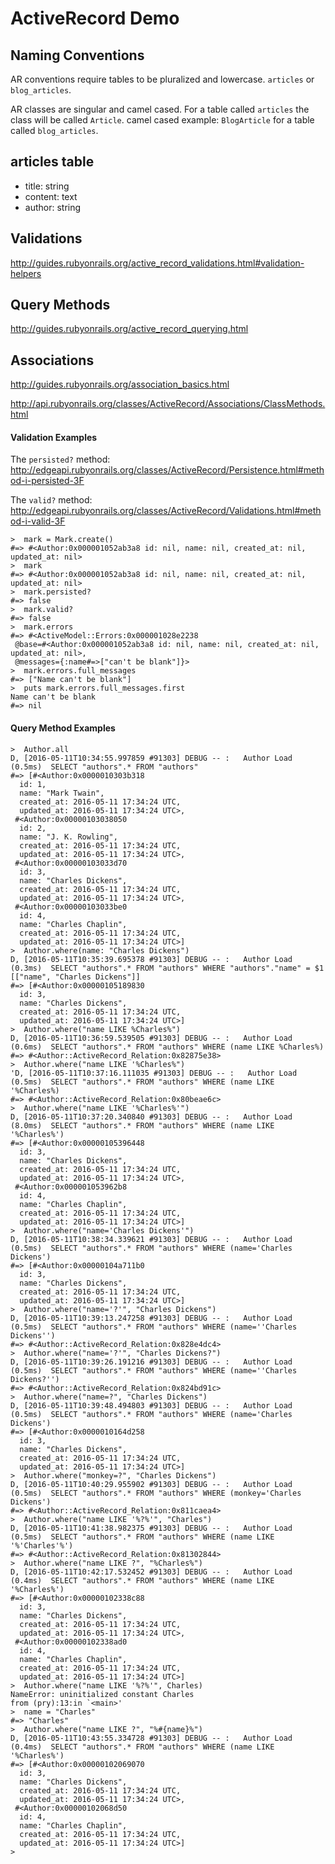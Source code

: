 # ActiveRecord Demo

## Naming Conventions
AR conventions require tables to be pluralized and lowercase. `articles`  or `blog_articles`.

AR classes are singular and camel cased. For a table called `articles` the class will be called `Article`. camel cased example: `BlogArticle` for a table called `blog_articles`.

## articles table

- title:   string
- content: text
- author:  string

## Validations

http://guides.rubyonrails.org/active_record_validations.html#validation-helpers

## Query Methods

http://guides.rubyonrails.org/active_record_querying.html

## Associations

http://guides.rubyonrails.org/association_basics.html

http://api.rubyonrails.org/classes/ActiveRecord/Associations/ClassMethods.html


#### Validation Examples

The `persisted?` method: http://edgeapi.rubyonrails.org/classes/ActiveRecord/Persistence.html#method-i-persisted-3F

The `valid?` method: http://edgeapi.rubyonrails.org/classes/ActiveRecord/Validations.html#method-i-valid-3F


```
>  mark = Mark.create()
#=> #<Author:0x000001052ab3a8 id: nil, name: nil, created_at: nil, updated_at: nil>
>  mark
#=> #<Author:0x000001052ab3a8 id: nil, name: nil, created_at: nil, updated_at: nil>
>  mark.persisted?
#=> false
>  mark.valid?
#=> false
>  mark.errors
#=> #<ActiveModel::Errors:0x000001028e2238
 @base=#<Author:0x000001052ab3a8 id: nil, name: nil, created_at: nil, updated_at: nil>,
 @messages={:name#=>["can't be blank"]}>
>  mark.errors.full_messages
#=> ["Name can't be blank"]
>  puts mark.errors.full_messages.first
Name can't be blank
#=> nil
```

#### Query Method Examples

```
>  Author.all
D, [2016-05-11T10:34:55.997859 #91303] DEBUG -- :   Author Load (0.5ms)  SELECT "authors".* FROM "authors"
#=> [#<Author:0x0000010303b318
  id: 1,
  name: "Mark Twain",
  created_at: 2016-05-11 17:34:24 UTC,
  updated_at: 2016-05-11 17:34:24 UTC>,
 #<Author:0x00000103038050
  id: 2,
  name: "J. K. Rowling",
  created_at: 2016-05-11 17:34:24 UTC,
  updated_at: 2016-05-11 17:34:24 UTC>,
 #<Author:0x00000103033d70
  id: 3,
  name: "Charles Dickens",
  created_at: 2016-05-11 17:34:24 UTC,
  updated_at: 2016-05-11 17:34:24 UTC>,
 #<Author:0x00000103033be0
  id: 4,
  name: "Charles Chaplin",
  created_at: 2016-05-11 17:34:24 UTC,
  updated_at: 2016-05-11 17:34:24 UTC>]
>  Author.where(name: "Charles Dickens")
D, [2016-05-11T10:35:39.695378 #91303] DEBUG -- :   Author Load (0.3ms)  SELECT "authors".* FROM "authors" WHERE "authors"."name" = $1  [["name", "Charles Dickens"]]
#=> [#<Author:0x00000105189830
  id: 3,
  name: "Charles Dickens",
  created_at: 2016-05-11 17:34:24 UTC,
  updated_at: 2016-05-11 17:34:24 UTC>]
>  Author.where("name LIKE %Charles%")
D, [2016-05-11T10:36:59.539505 #91303] DEBUG -- :   Author Load (0.6ms)  SELECT "authors".* FROM "authors" WHERE (name LIKE %Charles%)
#=> #<Author::ActiveRecord_Relation:0x82875e38>
>  Author.where("name LIKE '%Charles%")
'D, [2016-05-11T10:37:16.111035 #91303] DEBUG -- :   Author Load (0.5ms)  SELECT "authors".* FROM "authors" WHERE (name LIKE '%Charles%)
#=> #<Author::ActiveRecord_Relation:0x80beae6c>
>  Author.where("name LIKE '%Charles%'")
D, [2016-05-11T10:37:20.340840 #91303] DEBUG -- :   Author Load (8.0ms)  SELECT "authors".* FROM "authors" WHERE (name LIKE '%Charles%')
#=> [#<Author:0x00000105396448
  id: 3,
  name: "Charles Dickens",
  created_at: 2016-05-11 17:34:24 UTC,
  updated_at: 2016-05-11 17:34:24 UTC>,
 #<Author:0x000001053962b8
  id: 4,
  name: "Charles Chaplin",
  created_at: 2016-05-11 17:34:24 UTC,
  updated_at: 2016-05-11 17:34:24 UTC>]
>  Author.where("name='Charles Dickens'")
D, [2016-05-11T10:38:34.339621 #91303] DEBUG -- :   Author Load (0.5ms)  SELECT "authors".* FROM "authors" WHERE (name='Charles Dickens')
#=> [#<Author:0x00000104a711b0
  id: 3,
  name: "Charles Dickens",
  created_at: 2016-05-11 17:34:24 UTC,
  updated_at: 2016-05-11 17:34:24 UTC>]
>  Author.where("name='?'", "Charles Dickens")
D, [2016-05-11T10:39:13.247258 #91303] DEBUG -- :   Author Load (0.5ms)  SELECT "authors".* FROM "authors" WHERE (name=''Charles Dickens'')
#=> #<Author::ActiveRecord_Relation:0x828e4dc4>
>  Author.where("name='?'", "Charles Dickens?")
D, [2016-05-11T10:39:26.191216 #91303] DEBUG -- :   Author Load (0.5ms)  SELECT "authors".* FROM "authors" WHERE (name=''Charles Dickens?'')
#=> #<Author::ActiveRecord_Relation:0x824bd91c>
>  Author.where("name=?", "Charles Dickens")
D, [2016-05-11T10:39:48.494803 #91303] DEBUG -- :   Author Load (0.5ms)  SELECT "authors".* FROM "authors" WHERE (name='Charles Dickens')
#=> [#<Author:0x0000010164d258
  id: 3,
  name: "Charles Dickens",
  created_at: 2016-05-11 17:34:24 UTC,
  updated_at: 2016-05-11 17:34:24 UTC>]
>  Author.where("monkey=?", "Charles Dickens")
D, [2016-05-11T10:40:29.955902 #91303] DEBUG -- :   Author Load (0.5ms)  SELECT "authors".* FROM "authors" WHERE (monkey='Charles Dickens')
#=> #<Author::ActiveRecord_Relation:0x811caea4>
>  Author.where("name LIKE '%?%'", "Charles")
D, [2016-05-11T10:41:38.982375 #91303] DEBUG -- :   Author Load (0.5ms)  SELECT "authors".* FROM "authors" WHERE (name LIKE '%'Charles'%')
#=> #<Author::ActiveRecord_Relation:0x81302844>
>  Author.where("name LIKE ?", "%Charles%")
D, [2016-05-11T10:42:17.532452 #91303] DEBUG -- :   Author Load (0.4ms)  SELECT "authors".* FROM "authors" WHERE (name LIKE '%Charles%')
#=> [#<Author:0x00000102338c88
  id: 3,
  name: "Charles Dickens",
  created_at: 2016-05-11 17:34:24 UTC,
  updated_at: 2016-05-11 17:34:24 UTC>,
 #<Author:0x00000102338ad0
  id: 4,
  name: "Charles Chaplin",
  created_at: 2016-05-11 17:34:24 UTC,
  updated_at: 2016-05-11 17:34:24 UTC>]
>  Author.where("name LIKE '%?%'", Charles)
NameError: uninitialized constant Charles
from (pry):13:in `<main>'
>  name = "Charles"
#=> "Charles"
>  Author.where("name LIKE ?", "%#{name}%")
D, [2016-05-11T10:43:55.334728 #91303] DEBUG -- :   Author Load (0.4ms)  SELECT "authors".* FROM "authors" WHERE (name LIKE '%Charles%')
#=> [#<Author:0x00000102069070
  id: 3,
  name: "Charles Dickens",
  created_at: 2016-05-11 17:34:24 UTC,
  updated_at: 2016-05-11 17:34:24 UTC>,
 #<Author:0x00000102068d50
  id: 4,
  name: "Charles Chaplin",
  created_at: 2016-05-11 17:34:24 UTC,
  updated_at: 2016-05-11 17:34:24 UTC>]
> 
```

